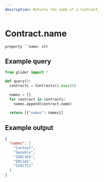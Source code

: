 ```yaml
---
description: Returns the name of a Contract.
---
```


# Contract.name

_`property`_` ``name`_`: str`_

## Example query

```python
from glider import *

def query():
  contracts = Contracts().exec(5)
  
  names = []
  for contract in contracts:
    names.append(contract.name)

  return [{"names": names}]
```

## Example output

```json
{
  "names": [
    "Context",
    "Ownable",
    "IERC165",
    "ERC165",
    "IERC721"
  ]
}
```
